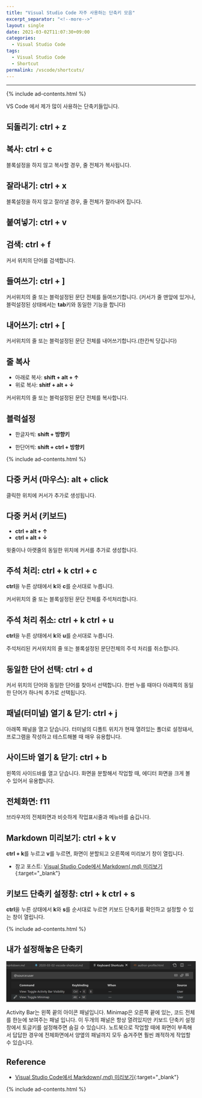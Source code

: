 ```yaml
---
title: "Visual Studio Code 자주 사용하는 단축키 모음"
excerpt_separator: "<!--more-->"
layout: single
date: 2021-03-02T11:07:30+09:00
categories:
  - Visual Studio Code
tags:
  - Visual Studio Code
  - Shortcut
permalink: /vscode/shortcuts/
---
```

---
{% include ad-contents.html %}

VS Code 에서 제가 많이 사용하는 단축키들입니다.
<!--more-->

## 되돌리기: **ctrl + z**

## 복사: **ctrl + c**
블록설정을 하지 않고 복사할 경우, 줄 전체가 복사됩니다.

## 잘라내기: **ctrl + x**
블록설정을 하지 않고 잘라낼 경우, 줄 전체가 잘라내어 집니다.

## 붙여넣기: **ctrl + v**

## 검색: **ctrl + f**
커서 위치의 단어를 검색합니다.

## 들여쓰기: **ctrl + ]**
커서위치의 줄 또는 블럭설정된 문단 전체를 들여쓰기합니다. (커서가 줄 맨앞에 있거나, 블럭설정된 상태에서는 **tab**키와 동일한 기능을 합니다)

## 내어쓰기: **ctrl + [**
커서위치의 줄 또는 블럭설정된 문단 전체를 내어쓰기합니다.(한칸씩 당깁니다)

## 줄 복사
* 아래로 복사: **shift + alt + &#8593;**
* 위로 복사: **shitf + alt + &#8595;**

커서위치의 줄 또는 블럭설정된 문단 전체를 복사합니다.

## 블럭설정
* 한글자씩: **shift + 방향키**

* 한단어씩: **shift + ctrl + 방향키**

{% include ad-contents.html %}

## 다중 커서 (마우스): **alt + click**
클릭한 위치에 커서가 추가로 생성됩니다.

## 다중 커서 (키보드)
* **ctrl + alt + &#8593;**
* **ctrl + alt + &#8595;**

윗줄이나 아랫줄의 동일한 위치에 커서를 추가로 생성합니다.

## 주석 처리: **ctrl + k ctrl + c**
**ctrl**을 누른 상태에서 **k**와 **c**를 순서대로 누릅니다.

커서위치의 줄 또는 블록설정된 문단 전체를 주석처리합니다.

## 주석 처리 취소: **ctrl + k ctrl + u**
**ctrl**을 누른 상태에서 **k**와 **u**를 순서대로 누릅니다.

주석처리된 커서위치의 줄 또는 블록설정된 문단전체의 주석 처리를 취소합니다.


## 동일한 단어 선택: **ctrl + d**
커서 위치의 단어와 동일한 단어를 찾아서 선택합니다. 한번 누를 때마다 아래쪽의 동일한 단어가 하나씩 추가로 선택됩니다.

## 패널(터미널) 열기 & 닫기: **ctrl + j**
아래쪽 패널을 열고 닫습니다. 터미널의 디폴트 위치가 현재 열려있는 폴더로 설정돼서, 프로그램을 작성하고 테스트해볼 때 매우 유용합니다.

## 사이드바 열기 & 닫기: **ctrl + b**
왼쪽의 사이드바를 열고 닫습니다. 화면을 분할해서 작업할 때, 에디터 화면을 크게 볼 수 있어서 유용합니다.

## 전체화면: **f11**
브라우저의 전체화면과 비슷하게 작업표시줄과 메뉴바를 숨깁니다.

## Markdown 미리보기: **ctrl + k v**
**ctrl + k**를 누르고 **v**를 누르면, 화면이 분할되고 오른쪽에 미리보기 창이 열립니다.
* 참고 포스트: [Visual Studio Code에서 Markdown(.md) 미리보기](/vscode/markdown/){:target="_blank"}

## 키보드 단축키 설정창: **ctrl + k ctrl + s**
**ctrl**을 누른 상태에서 **k**와 **s**를 순서대로 누르면 키보드 단축키를 확인하고 설정할 수 있는 창이 열립니다.

{% include ad-contents.html %}

## 내가 설정해놓은 단축키
![mine](/assets/post-images/vscode-shortcuts/toggleminimap.png)

Activity Bar는 왼쪽 끝의 아이콘 패널입니다. Minimap은 오른쪽 끝에 있는, 코드 전체를 한눈에 보여주는 패널 입니다. 이 두개의 패널은 항상 열려있지만 키보드 단축키 설정창에서 토글키를 설정해주면 숨길 수 있습니다.
노트북으로 작업할 때에 화면이 부족해서 답답한 경우에 전체화면에서 양옆의 패널까지 모두 숨겨주면 훨씬 쾌적하게 작업할 수 있습니다.

## Reference
* [Visual Studio Code에서 Markdown(.md) 미리보기](/vscode/markdown/){:target="_blank"}

{% include ad-contents.html %}
